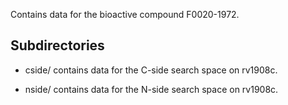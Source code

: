 Contains data for the bioactive compound F0020-1972.

## Subdirectories

- cside/ contains data for the C-side search space on rv1908c.

- nside/ contains data for the N-side search space on rv1908c.

